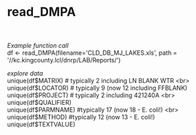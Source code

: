 # read_DMPA <br><br>

*Example function call*  <br>
df <- read_DMPA(filename='CLD_DB_MJ_LAKES.xls', path = '//kc.kingcounty.lcl/dnrp/LAB/Reports/')  <br>

*explore data* <br>
unique(df$MATRIX) # typically 2 including LN BLANK WTR  <br>
unique(df$LOCATOR) # typically 9 (now 12 including FFBLANK)  <br>
unique(df$PROJECT) # typically 2 including 421240A  <br>
unique(df$QUALIFIER)  <br> 
unique(df$PARMNAME) #typically 17 (now 18 - E. coli!)  <br>
unique(df$METHOD) #typically 12 (now 13 - E. coli!)  <br>
unique(df$TEXTVALUE)  <br>
